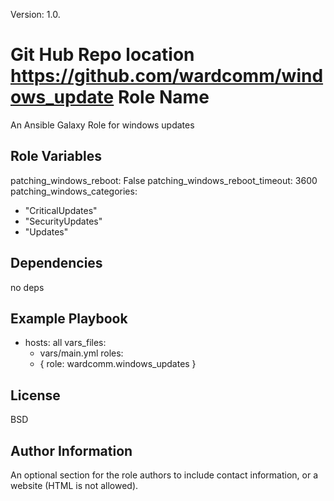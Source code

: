 Version: 1.0.

Git Hub Repo location
https://github.com/wardcomm/windows_update
Role Name
=========
 An Ansible Galaxy Role for windows updates

Role Variables
--------------

patching_windows_reboot: False
patching_windows_reboot_timeout: 3600
patching_windows_categories:
  - "CriticalUpdates"
  - "SecurityUpdates"
  - "Updates"

Dependencies
------------

no deps

Example Playbook
----------------

- hosts: all
  vars_files:
    - vars/main.yml
  roles:
    - { role: wardcomm.windows_updates }

License
-------

BSD

Author Information
------------------

An optional section for the role authors to include contact information, or a website (HTML is not allowed).
